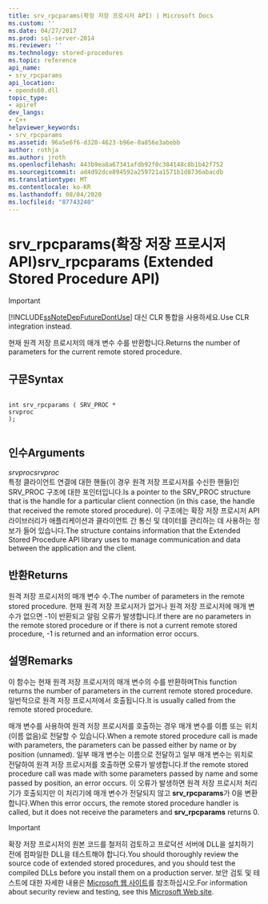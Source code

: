 ```yaml
---
title: srv_rpcparams(확장 저장 프로시저 API) | Microsoft Docs
ms.custom: ''
ms.date: 04/27/2017
ms.prod: sql-server-2014
ms.reviewer: ''
ms.technology: stored-procedures
ms.topic: reference
api_name:
- srv_rpcparams
api_location:
- opends60.dll
topic_type:
- apiref
dev_langs:
- C++
helpviewer_keywords:
- srv_rpcparams
ms.assetid: 96a5e6f6-d320-4623-b96e-0a856e3abebb
author: rothja
ms.author: jroth
ms.openlocfilehash: 443b9ea8a67341afdb92f0c384148c8b1b42f752
ms.sourcegitcommit: ad4d92dce894592a259721a1571b1d8736abacdb
ms.translationtype: MT
ms.contentlocale: ko-KR
ms.lasthandoff: 08/04/2020
ms.locfileid: "87743240"
---
```

# <a name="srv_rpcparams-extended-stored-procedure-api"></a><span data-ttu-id="d6067-102">srv_rpcparams(확장 저장 프로시저 API)</span><span class="sxs-lookup"><span data-stu-id="d6067-102">srv_rpcparams (Extended Stored Procedure API)</span></span>
    
> [!IMPORTANT]  
>  [!INCLUDE[ssNoteDepFutureDontUse](../../includes/ssnotedepfuturedontuse-md.md)] <span data-ttu-id="d6067-103">대신 CLR 통합을 사용하세요.</span><span class="sxs-lookup"><span data-stu-id="d6067-103">Use CLR integration instead.</span></span>  
  
 <span data-ttu-id="d6067-104">현재 원격 저장 프로시저의 매개 변수 수를 반환합니다.</span><span class="sxs-lookup"><span data-stu-id="d6067-104">Returns the number of parameters for the current remote stored procedure.</span></span>  
  
## <a name="syntax"></a><span data-ttu-id="d6067-105">구문</span><span class="sxs-lookup"><span data-stu-id="d6067-105">Syntax</span></span>  
  
```  
  
int srv_rpcparams ( SRV_PROC *  
srvproc   
);  
  
```  
  
## <a name="arguments"></a><span data-ttu-id="d6067-106">인수</span><span class="sxs-lookup"><span data-stu-id="d6067-106">Arguments</span></span>  
 <span data-ttu-id="d6067-107">*srvproc*</span><span class="sxs-lookup"><span data-stu-id="d6067-107">*srvproc*</span></span>  
 <span data-ttu-id="d6067-108">특정 클라이언트 연결에 대한 핸들(이 경우 원격 저장 프로시저를 수신한 핸들)인 SRV_PROC 구조에 대한 포인터입니다.</span><span class="sxs-lookup"><span data-stu-id="d6067-108">Is a pointer to the SRV_PROC structure that is the handle for a particular client connection (in this case, the handle that received the remote stored procedure).</span></span> <span data-ttu-id="d6067-109">이 구조에는 확장 저장 프로시저 API 라이브러리가 애플리케이션과 클라이언트 간 통신 및 데이터를 관리하는 데 사용하는 정보가 들어 있습니다.</span><span class="sxs-lookup"><span data-stu-id="d6067-109">The structure contains information that the Extended Stored Procedure API library uses to manage communication and data between the application and the client.</span></span>  
  
## <a name="returns"></a><span data-ttu-id="d6067-110">반환</span><span class="sxs-lookup"><span data-stu-id="d6067-110">Returns</span></span>  
 <span data-ttu-id="d6067-111">원격 저장 프로시저의 매개 변수 수.</span><span class="sxs-lookup"><span data-stu-id="d6067-111">The number of parameters in the remote stored procedure.</span></span> <span data-ttu-id="d6067-112">현재 원격 저장 프로시저가 없거나 원격 저장 프로시저에 매개 변수가 없으면 -1이 반환되고 알림 오류가 발생합니다.</span><span class="sxs-lookup"><span data-stu-id="d6067-112">If there are no parameters in the remote stored procedure or if there is not a current remote stored procedure, -1 is returned and an information error occurs.</span></span>  
  
## <a name="remarks"></a><span data-ttu-id="d6067-113">설명</span><span class="sxs-lookup"><span data-stu-id="d6067-113">Remarks</span></span>  
 <span data-ttu-id="d6067-114">이 함수는 현재 원격 저장 프로시저의 매개 변수의 수를 반환하며</span><span class="sxs-lookup"><span data-stu-id="d6067-114">This function returns the number of parameters in the current remote stored procedure.</span></span> <span data-ttu-id="d6067-115">일반적으로 원격 저장 프로시저에서 호출됩니다.</span><span class="sxs-lookup"><span data-stu-id="d6067-115">It is usually called from the remote stored procedure.</span></span>  
  
 <span data-ttu-id="d6067-116">매개 변수를 사용하여 원격 저장 프로시저를 호출하는 경우 매개 변수를 이름 또는 위치(이름 없음)로 전달할 수 있습니다.</span><span class="sxs-lookup"><span data-stu-id="d6067-116">When a remote stored procedure call is made with parameters, the parameters can be passed either by name or by position (unnamed).</span></span> <span data-ttu-id="d6067-117">일부 매개 변수는 이름으로 전달하고 일부 매개 변수는 위치로 전달하여 원격 저장 프로시저를 호출하면 오류가 발생합니다.</span><span class="sxs-lookup"><span data-stu-id="d6067-117">If the remote stored procedure call was made with some parameters passed by name and some passed by position, an error occurs.</span></span> <span data-ttu-id="d6067-118">이 오류가 발생하면 원격 저장 프로시저 처리기가 호출되지만 이 처리기에 매개 변수가 전달되지 않고 **srv_rpcparams**가 0을 변환합니다.</span><span class="sxs-lookup"><span data-stu-id="d6067-118">When this error occurs, the remote stored procedure handler is called, but it does not receive the parameters and **srv_rpcparams** returns 0.</span></span>  
  
> [!IMPORTANT]  
>  <span data-ttu-id="d6067-119">확장 저장 프로시저의 원본 코드를 철저히 검토하고 프로덕션 서버에 DLL을 설치하기 전에 컴파일한 DLL을 테스트해야 합니다.</span><span class="sxs-lookup"><span data-stu-id="d6067-119">You should thoroughly review the source code of extended stored procedures, and you should test the compiled DLLs before you install them on a production server.</span></span> <span data-ttu-id="d6067-120">보안 검토 및 테스트에 대한 자세한 내용은 [Microsoft 웹 사이트](https://go.microsoft.com/fwlink/?LinkID=54761&amp;clcid=0x409https://msdn.microsoft.com/security/)를 참조하십시오.</span><span class="sxs-lookup"><span data-stu-id="d6067-120">For information about security review and testing, see this [Microsoft Web site](https://go.microsoft.com/fwlink/?LinkID=54761&amp;clcid=0x409https://msdn.microsoft.com/security/).</span></span>  
  
  
